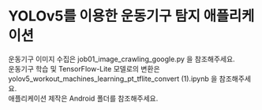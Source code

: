 # YOLOv5를 이용한 운동기구 탐지 애플리케이션  
운동기구 이미지 수집은 job01_image_crawling_google.py 을 참조해주세요.  
운동기구 학습 및 TensorFlow-Lite 모델로의 변환은 yolov5_workout_machines_learning_pt_tflite_convert (1).ipynb 을 참조해주세요.  
애플리케이션 제작은 Android 폴더를 참조해주세요.
